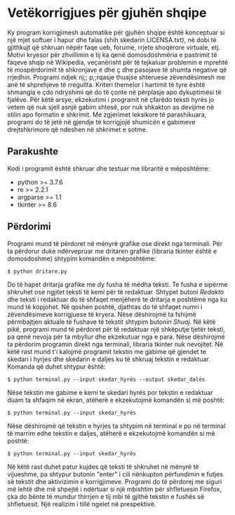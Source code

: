 # Vetëkorrigjues për gjuhën shqipe

Ky program korrigjimesh automatike për gjuhën shqipe është konceptuar si
një mjet softuer i hapur dhe falas (shih skedarin LICENSA.txt), në dobi të
gjithkujt që shkruan nëpër faqe ueb, forume, rrjete shoqërore virtuale, etj.
Motivi kryesor për zhvillimin e tij ka qenë domosdoshmëria e pastrimit të
faqeve shqip në Wikipedia, veçanërisht për të tejkaluar problemin e mprehtë
të mospërdorimit të shkronjave ë dhe ç dhe pasojave të shumta negative që
rrjedhin. Programi ndjek nj;; p;;rqasje thuajse shteruese zëvendësimesh me
anë të shprehjeve të rregullta. Kriteri themelor i hartimit të tyre është
shmangia e çdo ndryshimi që do të çonte në përplasje apo dykuptimësi të
fjalëve. Për këtë arsye, ekzekutimi i programit në çfarëdo teksti hyrës jo
vetem që nuk sjell asnjë gabim shtesë, por nuk shkakton as devijime në
stilin apo formatin e shkrimit. Me zgjerimet leksikore të parashikuara,
programi do të jetë në gjendje të korrigjojë shumicën e gabimeve
drejtshkrimore që ndeshen në shkrimet e sotme.

## Parakushte

Kodi i programit është shkruar dhe testuar me libraritë e mëposhtëme:
- python >= 3.7.6
- re >= 2.2.1
- argparse >= 1.1
- tkinter >= 8.6

## Përdorimi

Programi mund të përdoret në mënyrë grafike ose direkt nga terminali. Për
ta përdorur duke ndërvepruar me dritaren grafike (libraria tkinter është
e domosdoshme) shtypim komandën e mëposhtëme:

```
$ python dritare.py
```

Do të hapet dritarja grafike me dy fusha të mëdha teksti. Te fusha 
e sipërme shkruhet ose ngjitet teksti të kemi për të redaktuar. Shtypet
butoni *Redakto* dhe teksti i redaktuar do të shfaqet menjëherë te dritarja
e poshtëme nga ku mund të kopjohet. Në qoshen poshtë, djathtas do të 
shfaqet numri i zëvendësimeve korrigjuese të kryera. Nëse dëshirojmë ta
fshijmë përmbajtjen aktuale të fushave të tekstit shtypim butonin *Shuaj*.
Në këtë pikë, programi mund të përdoret për të redaktuar një shkëputje
tjetër teksti, pa qenë nevoja për ta mbyllur dhe ekzekutuar nga e para.
Nëse dëshirojmë ta përdorim programin direkt nga terminali, libraria tkinter
nuk nevojitet. Në këtë rast mund t'i kalojmë programit tekstin me gabime
që gjendet te skedari i hyrjes dhe skedarin e daljes ku të shkruaj tekstin
e redaktuar. Komanda që duhet shtypur është:

```
$ python terminal.py --input skedar_hyrës --output skedar_dalës
```

Nëse tekstin me gabime e kemi te skedari hyrës por tekstin e redaktuar
duam ta shfaqim në ekran, atëherë e ekzekutojmë komandën si më poshtë:

```
$ python terminal.py --input skedar_hyrës
```

Nëse dëshirojmë që tekstin e hyrjes ta shtypim në terminal e po në 
terminal të marrim edhe tekstin e daljes, atëherë e ekzekutojmë komandën
si më poshtë:

```
$ python terminal.py --input skedar_hyrës
```

Në këtë rast duhet patur kujdes që teksti të shkruhet në mënyrë të vijueshme,
pa shtypur butonin "enter" i cili nënkupton përfundimin e futjes së tekstit
dhe aktivizimin e korrigjimeve. Programi do të përdorej me siguri më lehtë
dhe më shpejtë i ndërtuar si një mbishtim për shfletuesin Firefox, çka do
bënte të mundur thirrjen e tij mbi të gjithë tekstin e fushës së shfletuesit.
Një realizim i tillë ngelet në prespektivë.